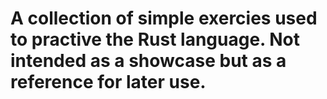 # A collection of simple exercies used to practive the Rust language. Not intended as a showcase but as a reference for later use.
